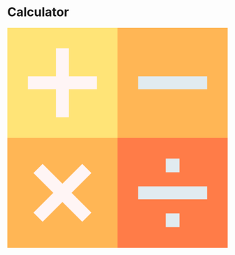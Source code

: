 # Calculator
<img src=https://github.com/JW5123/QT_project/blob/main/Calculator/IMG/calculator.png>
